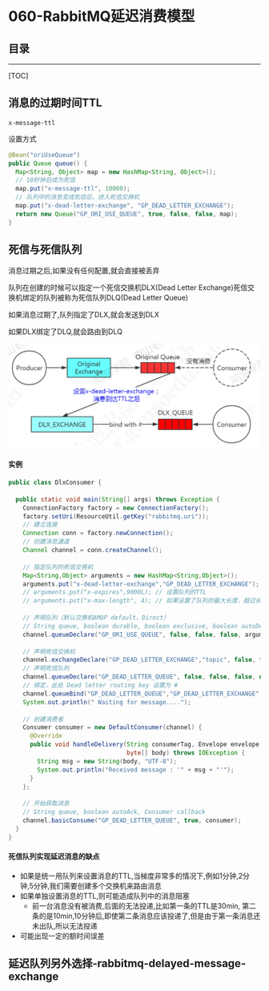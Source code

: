 # 060-RabbitMQ延迟消费模型

## 目录

---

[TOC]

## 消息的过期时间TTL

```
x-message-ttl
```

设置方式

```java
@Bean("oriUseQueue")
public Queue queue() {
  Map<String, Object> map = new HashMap<String, Object>();
  // 10秒钟后成为死信
  map.put("x-message-ttl", 10000); 
  // 队列中的消息变成死信后，进入死信交换机
  map.put("x-dead-letter-exchange", "GP_DEAD_LETTER_EXCHANGE"); 
  return new Queue("GP_ORI_USE_QUEUE", true, false, false, map);
}
```

## 死信与死信队列

消息过期之后,如果没有任何配置,就会直接被丢弃

队列在创建的时候可以指定一个死信交换机DLX(Dead Letter Exchange)死信交换机绑定的队列被称为死信队列DLQ(Dead Letter Queue)

如果消息过期了,队列指定了DLX,就会发送到DLX

如果DLX绑定了DLQ,就会路由到DLQ

![image-20201117224212313](../../../../../assets/image-20201117224212313.png)

#### 实例



```java
public class DlxConsumer {

  public static void main(String[] args) throws Exception {
    ConnectionFactory factory = new ConnectionFactory();
    factory.setUri(ResourceUtil.getKey("rabbitmq.uri"));
    // 建立连接
    Connection conn = factory.newConnection();
    // 创建消息通道
    Channel channel = conn.createChannel();

    // 指定队列的死信交换机
    Map<String,Object> arguments = new HashMap<String,Object>();
    arguments.put("x-dead-letter-exchange","GP_DEAD_LETTER_EXCHANGE");
    // arguments.put("x-expires",9000L); // 设置队列的TTL
    // arguments.put("x-max-length", 4); // 如果设置了队列的最大长度，超过长度时，先入队的消息会被发送到DLX

    // 声明队列（默认交换机AMQP default，Direct）
    // String queue, boolean durable, boolean exclusive, boolean autoDelete, Map<String, Object> arguments
    channel.queueDeclare("GP_ORI_USE_QUEUE", false, false, false, arguments);

    // 声明死信交换机
    channel.exchangeDeclare("GP_DEAD_LETTER_EXCHANGE","topic", false, false, false, null);
    // 声明死信队列
    channel.queueDeclare("GP_DEAD_LETTER_QUEUE", false, false, false, null);
    // 绑定，此处 Dead letter routing key 设置为 #
    channel.queueBind("GP_DEAD_LETTER_QUEUE","GP_DEAD_LETTER_EXCHANGE","#");
    System.out.println(" Waiting for message....");

    // 创建消费者
    Consumer consumer = new DefaultConsumer(channel) {
      @Override
      public void handleDelivery(String consumerTag, Envelope envelope, AMQP.BasicProperties properties,
                                 byte[] body) throws IOException {
        String msg = new String(body, "UTF-8");
        System.out.println("Received message : '" + msg + "'");
      }
    };

    // 开始获取消息
    // String queue, boolean autoAck, Consumer callback
    channel.basicConsume("GP_DEAD_LETTER_QUEUE", true, consumer);
  }
}
```

#### 死信队列实现延迟消息的缺点

- 如果是统一用队列来设置消息的TTL,当梯度非常多的情况下,例如1分钟,2分钟,5分钟,我们需要创建多个交换机来路由消息
- 如果单独设置消息的TTL,则可能造成队列中的消息阻塞
  - 前一台消息没有被消费,后面的无法投递,比如第一条的TTL是30min, 第二条的是10min,10分钟后,即使第二条消息应该投递了,但是由于第一条消息还未出队,所以无法投递
- 可能出现一定的额时间误差

## 延迟队列另外选择-rabbitmq-delayed-message-exchange

